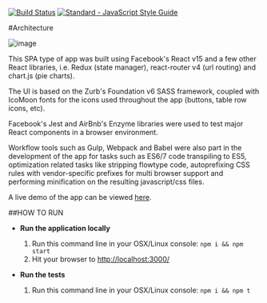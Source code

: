 [![Build Status](https://travis-ci.org/zv3/react-spa-demo.svg?branch=master)](https://travis-ci.org/zv3/react-spa-demo) [![Standard - JavaScript Style Guide](https://img.shields.io/badge/code%20style-standard-brightgreen.svg)](http://standardjs.com/)

#Architecture

![image](http://dzv3.s3.amazonaws.com/sfe-crossover-test/screenshot.png)

This SPA type of app was built using Facebook's React v15 and a few other React libraries, i.e. Redux (state manager), react-router v4 (url routing) and chart.js (pie charts).

The UI is based on the Zurb's Foundation v6 SASS framework, coupled with IcoMoon fonts for the icons used throughout the app (buttons, table row icons, etc).

Facebook's Jest and AirBnb's Enzyme libraries were used to test major React components in a browser environment.

Workflow tools such as Gulp, Webpack and Babel were also part in the development of the app for tasks such as ES6/7 code transpiling to ES5, optimization related tasks like stripping flowtype code, autoprefixing CSS rules with vendor-specific prefixes for multi browser support and performing minification on the resulting javascript/css files.

A live demo of the app can be viewed [here](http://dzv3.s3-website-us-east-1.amazonaws.com/sfe-crossover-test/).


##HOW TO RUN

  - **Run the application locally**
    1. Run this command line in your OSX/Linux console: `npm i && npm start`
    2. Hit your browser to [http://localhost:3000/](http://localhost:3000/)

  - **Run the tests**
    1. Run this command line in your OSX/Linux console: `npm i && npm t`
